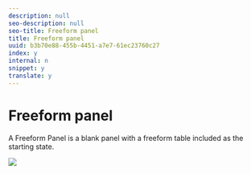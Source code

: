 ```yaml
---
description: null
seo-description: null
seo-title: Freeform panel
title: Freeform panel
uuid: b3b70e88-455b-4451-a7e7-61ec23760c27
index: y
internal: n
snippet: y
translate: y
---
```


# Freeform panel

A Freeform Panel is a blank panel with a freeform table included as the starting state. 

![](graphics/freeform-panel.png) 
